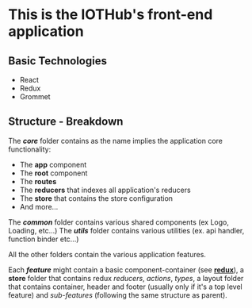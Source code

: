 # This is the IOTHub's front-end application
## Basic Technologies
* React
* Redux
* Grommet

## Structure - Breakdown
The ***core*** folder contains as the name implies the application core
functionality:
* The **app** component
* The **root** component
* The **routes**
* The **reducers** that indexes all application's reducers
* The **store** that contains the store configuration
* And more...

The ***common*** folder contains various shared components (ex Logo, Loading, etc...)
The ***utils*** folder contains various utilities (ex. api handler, function binder etc...)

All the other folders contain the various application features.

Each ***feature*** might contain a basic component-container (see [**redux**](http://redux.js.org/)), a **store** folder that contains redux *reducers*, *actions*, *types*, a layout folder that contains container, header and footer (usually only if it's a top level feature) and *sub-features* (following the same structure as parent).

